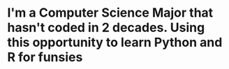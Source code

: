 # I'm a Computer Science Major that hasn't coded in 2 decades.  Using this opportunity to learn Python and R for funsies
